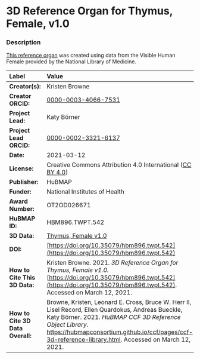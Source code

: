 # 3D Reference Organ for Thymus, Female, v1.0

### Description
[This reference organ](https://hubmapconsortium.github.io/ccf/pages/ccf-3d-reference-library.html) was created using data from the Visible Human Female provided by the National Library of Medicine.

| Label | Value |
| :------------- |:-------------|
| **Creator(s):** | Kristen Browne |
| **Creator ORCID:** | [0000-0003-4066-7531](https://orcid.org/0000-0003-4066-7531) |
| **Project Lead:** | Katy B&ouml;rner |
| **Project Lead ORCID:** | [0000-0002-3321-6137](https://orcid.org/0000-0002-3321-6137) |
| **Date:** | 2021-03-12 |
| **License:** | Creative Commons Attribution 4.0 International ([CC BY 4.0](https://creativecommons.org/licenses/by/4.0/)) |
| **Publisher:** | HuBMAP |
| **Funder:** | National Institutes of Health |
| **Award Number:** | OT2OD026671 |
| **HuBMAP ID:** | HBM896.TWPT.542 |
| **3D Data:** | [Thymus, Female v1.0](https://hubmapconsortium.github.io/ccf-releases/v1.0/models/VH_F_Thymus_v1.0.glb) |
| **DOI:** | [https://doi.org/10.35079/hbm896.twpt.542](https://doi.org/10.35079/hbm896.twpt.542) |
| **How to Cite This 3D Data:** | Kristen Browne. 2021. *3D Reference Organ for Thymus, Female v1.0.* [https://doi.org/10.35079/hbm896.twpt.542](https://doi.org/10.35079/hbm896.twpt.542). Accessed on March 12, 2021. |
| **How to Cite 3D Data Overall:** | Browne, Kristen, Leonard E. Cross, Bruce W. Herr II, Lisel Record, Ellen Quardokus, Andreas Bueckle, Katy B&ouml;rner. 2021. *HuBMAP CCF 3D Reference Object Library*. https://hubmapconsortium.github.io/ccf/pages/ccf-3d-reference-library.html. Accessed on March 12, 2021. |